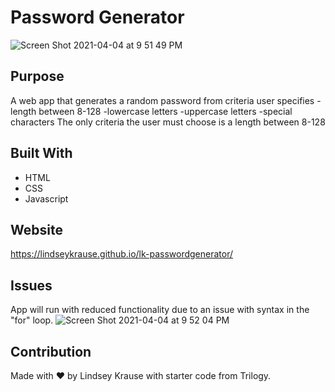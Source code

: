 # Password Generator 
![Screen Shot 2021-04-04 at 9 51 49 PM](https://user-images.githubusercontent.com/79954805/113538524-4a575a00-9590-11eb-9c46-9dbf1828043b.png)

## Purpose
A web app that generates a random password from criteria user specifies
  -length between 8-128
  -lowercase letters
  -uppercase letters
  -special characters
  The only criteria the user must choose is a length between 8-128

## Built With
* HTML
* CSS
* Javascript

## Website
https://lindseykrause.github.io/lk-passwordgenerator/

## Issues
App will run with reduced functionality due to an issue with syntax in the "for" loop.
![Screen Shot 2021-04-04 at 9 52 04 PM](https://user-images.githubusercontent.com/79954805/113538723-d23d6400-9590-11eb-84e0-df4b68c7c84b.png)
## Contribution
Made with ❤️ by Lindsey Krause
with starter code from 
Trilogy. 
